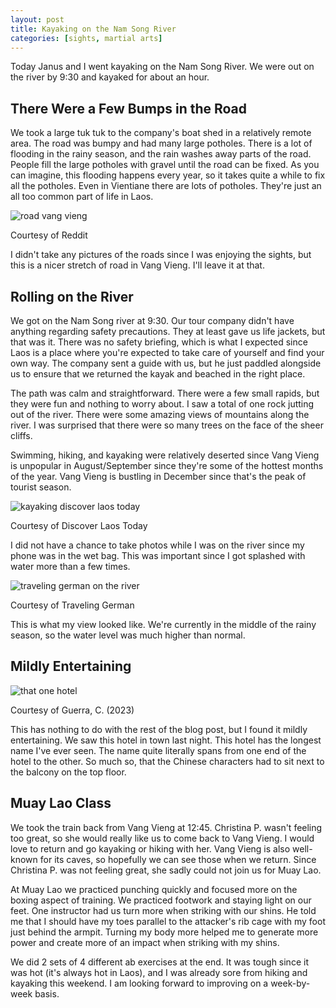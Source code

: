 ```yaml
---
layout: post
title: Kayaking on the Nam Song River
categories: [sights, martial arts]
---
```


Today Janus and I went kayaking on the Nam Song River. We were out on the river by 9:30 and kayaked for about an hour. 

## There Were a Few Bumps in the Road

We took a large tuk tuk to the company's boat shed in a relatively remote area. The road was bumpy and had many large potholes. There is a lot of flooding in the rainy season, and the rain washes away parts of the road. People fill the large potholes with gravel until the road can be fixed. As you can imagine, this flooding happens every year, so it takes quite a while to fix all the potholes. Even in Vientiane there are lots of potholes. They're just an all too common part of life in Laos. 

![road vang vieng](https://preview.redd.it/274tf6glk6b21.jpg?auto=webp&s=b3c924a2dfa17688dc84121724e972c594671e0a)

Courtesy of Reddit 

I didn't take any pictures of the roads since I was enjoying the sights, but this is a nicer stretch of road in Vang Vieng. I'll leave it at that. 

## Rolling on the River

We got on the Nam Song river at 9:30. Our tour company didn't have anything regarding safety precautions. They at least gave us life jackets, but that was it. There was no safety briefing, which is what I expected since Laos is a place where you're expected to take care of yourself and find your own way. The company sent a guide with us, but he just paddled alongside us to ensure that we returned the kayak and beached in the right place. 

The path was calm and straightforward. There were a few small rapids, but they were fun and nothing to worry about. I saw a total of one rock jutting out of the river. There were some amazing views of mountains along the river. I was surprised that there were so many trees on the face of the sheer cliffs. 

Swimming, hiking, and kayaking were relatively deserted since Vang Vieng is unpopular in August/September since they're some of the hottest months of the year. Vang Vieng is bustling in December since that's the peak of tourist season. 

![kayaking discover laos today](https://www.discoverlaos.today/img/tour/3f6921288975b23bfacef73441231d41.png?p=original)

Courtesy of Discover Laos Today

I did not have a chance to take photos while I was on the river since my phone was in the wet bag. This was important since I got splashed with water more than a few times. 

![traveling german on the river](https://www.travelinggerman.com/wp-content/uploads/2016/07/View-from-my-Kayak-730x410.jpg)

Courtesy of Traveling German

This is what my view looked like. We're currently in the middle of the rainy season, so the water level was much higher than normal. 

## Mildly Entertaining

![that one hotel](https://lh3.googleusercontent.com/pw/AIL4fc-2IZ5_yP-HxbGgKvtrUOdQpZ_IgxrtaPOw4oN2lTUbmG_AL8OeELTkkKXdhuK1T_0b2gfoePXRS1yKeHagEd2t8JIIihAyCQiU6m2-f6QB9fO157QR=w1000)

Courtesy of Guerra, C. (2023)

This has nothing to do with the rest of the blog post, but I found it mildly entertaining. We saw this hotel in town last night. This hotel has the longest name I've ever seen. The name quite literally spans from one end of the hotel to the other. So much so, that the Chinese characters had to sit next to the balcony on the top floor. 

## Muay Lao Class

We took the train back from Vang Vieng at 12:45. Christina P. wasn't feeling too great, so she would really like us to come back to Vang Vieng. I would love to return and go kayaking or hiking with her. Vang Vieng is also well-known for its caves, so hopefully we can see those when we return. Since Christina P. was not feeling great, she sadly could not join us for Muay Lao. 

At Muay Lao we practiced punching quickly and focused more on the boxing aspect of training. We practiced footwork and staying light on our feet. One instructor had us turn more when striking with our shins. He told me that I should have my toes parallel to the attacker's rib cage with my foot just behind the armpit. Turning my body more helped me to generate more power and create more of an impact when striking with my shins. 

We did 2 sets of 4 different ab exercises at the end. It was tough since it was hot (it's always hot in Laos), and I was already sore from hiking and kayaking this weekend. I am looking forward to improving on a week-by-week basis. 

<!-- Hello and welcome. The only purpose of this post is to greet you when your site comes alive for the first time.  
This post will demonstrate some of the more common content & elements found in posts.  
Feel free to delete this post when you are ready to publish your first post.  

Lorem ipsum dolor sit amet, consectetur adipiscing elit. Fusce bibendum neque eget nunc mattis eu sollicitudin enim tincidunt. Vestibulum lacus tortor, ultricies id dignissim ac, bibendum in velit.

## Some great heading (h2)

Proin convallis mi ac felis pharetra aliquam. Curabitur dignissim accumsan rutrum. In arcu magna, aliquet vel pretium et, molestie et arcu.


Mauris lobortis nulla et felis ullamcorper bibendum. Phasellus et hendrerit mauris. Proin eget nibh a massa vestibulum pretium. Suspendisse eu nisl a ante aliquet bibendum quis a nunc. Praesent varius interdum vehicula. Aenean risus libero, placerat at vestibulum eget, ultricies eu enim. Praesent nulla tortor, malesuada adipiscing adipiscing sollicitudin, adipiscing eget est.

## Another great heading (h2)

Lorem ipsum dolor sit amet, consectetur adipiscing elit. Fusce bibendum neque eget nunc mattis eu sollicitudin enim tincidunt. Vestibulum lacus tortor, ultricies id dignissim ac, bibendum in velit.

### Some great subheading (h3)

Proin convallis mi ac felis pharetra aliquam. Curabitur dignissim accumsan rutrum. In arcu magna, aliquet vel pretium et, molestie et arcu. Mauris lobortis nulla et felis ullamcorper bibendum.

Phasellus et hendrerit mauris. Proin eget nibh a massa vestibulum pretium. Suspendisse eu nisl a ante aliquet bibendum quis a nunc.

### Some great subheading (h3)

Praesent varius interdum vehicula. Aenean risus libero, placerat at vestibulum eget, ultricies eu enim. Praesent nulla tortor, malesuada adipiscing adipiscing sollicitudin, adipiscing eget est.

> This quote will *change* your life. It will reveal the <i>secrets</i> of the universe, and all the wonders of humanity. Don't <em>misuse</em> it.

Lorem ipsum dolor sit amet, consectetur adipiscing elit. Fusce bibendum neque eget nunc mattis eu sollicitudin enim tincidunt.

### Some great subheading (h3)

Vestibulum lacus tortor, ultricies id dignissim ac, bibendum in velit. Proin convallis mi ac felis pharetra aliquam. Curabitur dignissim accumsan rutrum.

In arcu magna, aliquet vel pretium et, molestie et arcu. Mauris lobortis nulla et felis ullamcorper bibendum. Phasellus et hendrerit mauris.

#### You might want a sub-subheading (h4)

In arcu magna, aliquet vel pretium et, molestie et arcu. Mauris lobortis nulla et felis ullamcorper bibendum. Phasellus et hendrerit mauris.

In arcu magna, aliquet vel pretium et, molestie et arcu. Mauris lobortis nulla et felis ullamcorper bibendum. Phasellus et hendrerit mauris.

#### But it's probably overkill (h4)

In arcu magna, aliquet vel pretium et, molestie et arcu. Mauris lobortis nulla et felis ullamcorper bibendum. Phasellus et hendrerit mauris.

##### Could be a smaller sub-heading, `pacman` (h5)

In arcu magna, aliquet vel pretium et, molestie et arcu. Mauris lobortis nulla et felis ullamcorper bibendum. Phasellus et hendrerit mauris.

###### Small yet significant sub-heading  (h6)

In arcu magna, aliquet vel pretium et, molestie et arcu. Mauris lobortis nulla et felis ullamcorper bibendum. Phasellus et hendrerit mauris.

### Highlight the code please!!

{% highlight c %}
float Q_rsqrt( float number )
{
	long i;
	float x2, y;
	const float threehalfs = 1.5F;

	x2 = number * 0.5F;
	y  = number;
	i  = * ( long * ) &y;                       // evil floating point bit level hacking
	i  = 0x5f3759df - ( i >> 1 );               // what the fuck? 
	y  = * ( float * ) &i;
	y  = y * ( threehalfs - ( x2 * y * y ) );   // 1st iteration
//	y  = y * ( threehalfs - ( x2 * y * y ) );   // 2nd iteration, this can be removed

	return y;
}
{% endhighlight %}

### Oh hai, an unordered list!!

In arcu magna, aliquet vel pretium et, molestie et arcu. Mauris lobortis nulla et felis ullamcorper bibendum. Phasellus et hendrerit mauris.

- First item, yo
- Second item, dawg
- Third item, what what?!
- Fourth item, fo sheezy my neezy

### Oh hai, an ordered list!!

In arcu magna, aliquet vel pretium et, molestie et arcu. Mauris lobortis nulla et felis ullamcorper bibendum. Phasellus et hendrerit mauris.

1. First item, yo
2. Second item, dawg
3. Third item, what what?!
4. Fourth item, fo sheezy my neezy

## Headings are cool! (h2)

Proin eget nibh a massa vestibulum pretium. Suspendisse eu nisl a ante aliquet bibendum quis a nunc. Praesent varius interdum vehicula. Aenean risus libero, placerat at vestibulum eget, ultricies eu enim. Praesent nulla tortor, malesuada adipiscing adipiscing sollicitudin, adipiscing eget est.

Praesent nulla tortor, malesuada adipiscing adipiscing sollicitudin, adipiscing eget est.

Proin eget nibh a massa vestibulum pretium. Suspendisse eu nisl a ante aliquet bibendum quis a nunc.

### Tables

Title 1               | Title 2               | Title 3               | Title 4
--------------------- | --------------------- | --------------------- | ---------------------
lorem                 | lorem ipsum           | lorem ipsum dolor     | lorem ipsum dolor sit
lorem ipsum dolor sit | lorem ipsum dolor sit | lorem ipsum dolor sit | lorem ipsum dolor sit
lorem ipsum dolor sit | lorem ipsum dolor sit | lorem ipsum dolor sit | lorem ipsum dolor sit
lorem ipsum dolor sit | lorem ipsum dolor sit | lorem ipsum dolor sit | lorem ipsum dolor sit

Title 1 | Title 2 | Title 3 | Title 4
--- | --- | --- | ---
lorem | lorem ipsum | lorem ipsum dolor | lorem ipsum dolor sit
lorem ipsum dolor sit amet | lorem ipsum dolor sit amet consectetur | lorem ipsum dolor sit amet | lorem ipsum dolor sit
lorem ipsum dolor | lorem ipsum | lorem | lorem ipsum
lorem ipsum dolor | lorem ipsum dolor sit | lorem ipsum dolor sit amet | lorem ipsum dolor sit amet consectetur -->
